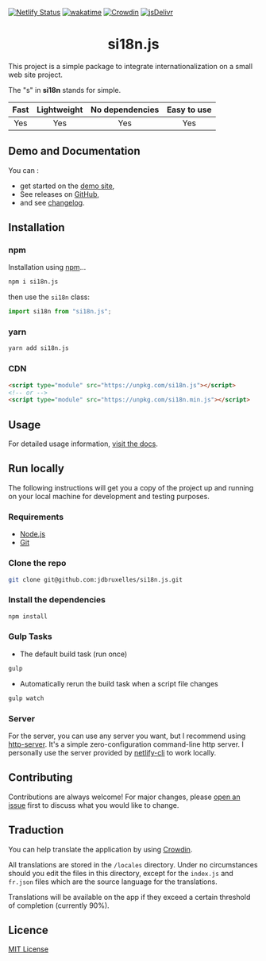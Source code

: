 [![Netlify Status](https://api.netlify.com/api/v1/badges/8265ca9c-3d2f-434a-94b8-0b5f3ff7af45/deploy-status)](https://app.netlify.com/sites/si18n/deploys)
[![wakatime](https://wakatime.com/badge/user/c7cc65f4-4921-4723-a014-551e8110a116/project/7b08fe76-98cb-44e3-bcab-294aad0fda0a.svg)](https://wakatime.com/badge/user/c7cc65f4-4921-4723-a014-551e8110a116/project/7b08fe76-98cb-44e3-bcab-294aad0fda0a)
[![Crowdin](https://badges.crowdin.net/si18njs/localized.svg)](https://crowdin.com/project/si18njs)
[![jsDelivr](https://data.jsdelivr.com/v1/package/npm/si18n.js/badge)](https://www.jsdelivr.com/package/npm/si18n.js)

<div align="center">
  <h1>si18n.js</h1>
</div>

This project is a simple package to integrate internationalization on a small
web site project.

The "s" in **si18n** stands for simple.

| Fast | Lightweight | No dependencies | Easy to use |
|:----:|:-----------:|:---------------:|:-----------:|
| Yes  | Yes         | Yes             | Yes         |

## Demo and Documentation

You can :
- get started on the [demo site](https://si18n.js.bruxelles.dev/),
- See releases on [GitHub](https://github.com/jdbruxelles/si18n.js/releases),
- and see [changelog](CHANGELOG.md).

## Installation

### npm

Installation using [npm](https://www.npmjs.com/package/si18n.js)...
```bash
npm i si18n.js
```

then use the `si18n` class:
```js
import si18n from "si18n.js";
```

### yarn

```bash
yarn add si18n.js
```

### CDN

```html
<script type="module" src="https://unpkg.com/si18n.js"></script>
<!-- or -->
<script type="module" src="https://unpkg.com/si18n.min.js"></script>
```

## Usage

For detailed usage information,
[visit the docs](https://si18n.js.bruxelles.dev).

## Run locally

The following instructions will get you a copy of the project up and running
on your local machine for development and testing purposes.

### Requirements

- [Node.js](https://nodejs.org/en/download/)
- [Git](https://git-scm.com/downloads)

### Clone the repo

```bash
git clone git@github.com:jdbruxelles/si18n.js.git
```

### Install the dependencies

```bash
npm install
```

### Gulp Tasks

- The default build task (run once)
```bash
gulp
```

- Automatically rerun the build task when a script file changes
```bash
gulp watch
```

### Server

For the server, you can use any server you want, but I recommend using
[http-server](https://www.npmjs.com/package/http-server). It's a simple
zero-configuration command-line http server. I personally use the server
provided by [netlify-cli](https://www.npmjs.com/package/netlify-cli) to work
locally.

## Contributing

Contributions are always welcome! For major changes, please
[open an issue](https://github.com/jdbruxelles/si18n/issues/new) first to
discuss what you would like to change.

## Traduction

You can help translate the application by using [Crowdin](https://crwd.in/si18njs).

All translations are stored in the `/locales` directory. Under no circumstances
should you edit the files in this directory, except for the `index.js` and
`fr.json` files which are the source language for the translations.

Translations will be available on the app if they exceed a certain threshold
of completion (currently 90%).

## Licence

[MIT License](LICENSE)
